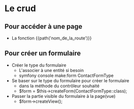 # Le crud

## Pour accéder à une page
- La fonction {{path('nom_de_la_route')}}

## Pour créer un formulaire
- Créer le type du formulaire
    - L'associer à une entité si besoin
    - symfony console make:form ContactFormType
- Se baser sur le type du formulaire pour créer le formulaire 
    - dans la méthode du contrôleur souhaité
    - $form = $this->createForm(ContactFormType::class);
- Passer la partie visible du formulaire à la page(vue)
    - $form->createView();